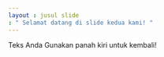 ```yaml
---
layout : jusul slide
: " Selamat datang di slide kedua kami! "
---
```

Teks Anda
Gunakan panah kiri untuk kembali!
